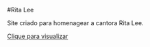 #Rita Lee

Site criado para homenagear a cantora Rita Lee.

<a href="https://rita-lee.vercel.app/">Clique para visualizar</a>
